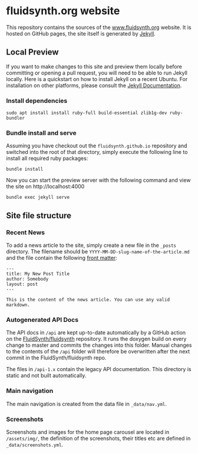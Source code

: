 # fluidsynth.org website

This repository contains the sources of the www.fluidsynth.org website. It is hosted
on GitHub pages, the site itself is generated by [Jekyll](https://jekyllrb.com/).

## Local Preview

If you want to make changes to this site and preview them locally before committing or
opening a pull request, you will need to be able to run Jekyll locally. Here is
a quickstart on how to install Jekyll on a recent Ubuntu. For installation on other platforms, please
consult the [Jekyll Documentation](https://jekyllrb.com/docs/installation/).

### Install dependencies

```
sudo apt install install ruby-full build-essential zlib1g-dev ruby-bundler
```

### Bundle install and serve

Assuming you have checkout out the `fluidsynth.github.io` repository and switched
into the root of that directory, simply execute the following line to install
all required ruby packages:
```
bundle install
```

Now you can start the preview server with the following command and view the
site on http://localhost:4000
```
bundle exec jekyll serve
```

## Site file structure

### Recent News

To add a news article to the site, simply create a new file in the `_posts`
directory. The filename should be `YYYY-MM-DD-slug-name-of-the-article.md` and
the file contain the following [front matter](https://jekyllrb.com/docs/front-matter/):
```
---
title: My New Post Title
author: Somebody
layout: post
---

This is the content of the news article. You can use any valid markdown.
```

### Autogenerated API Docs

The API docs in `/api` are kept up-to-date automatically by a GitHub action on
the [FluidSynth/fluidsynth](https://github.com/FluidSynth/fluidsynth)
repository. It runs the doxygen build on every change to master and commits the
changes into this folder. Manual changes to the contents of the `/api` folder
will therefore be overwritten after the next commit in the
FluidSynth/fluidsynth repo.

The files in `/api-1.x` contain the legacy API documentation. This directory is
static and not built automatically.


### Main navigation

The main navigation is created from the data file in `_data/nav.yml`.


### Screenshots

Screenshots and images for the home page carousel are located in
`/assets/img/`, the definition of the screenshots, their titles etc are defined
in `_data/screenshots.yml`.

